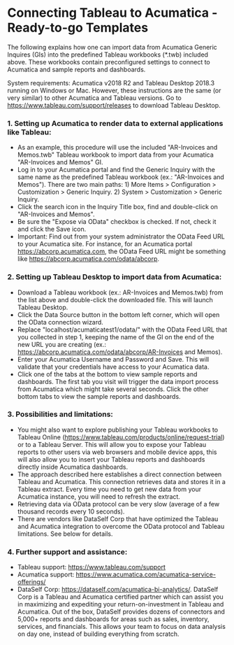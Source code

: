 # Connecting Tableau to Acumatica - Ready-to-go Templates
The following explains how one can import data from Acumatica Generic Inquires (GIs) into the predefined Tableau workbooks (*.twb) included above. These workbooks contain preconfigured settings to connect to Acumatica and sample reports and dashboards.

System requirements: Acumatica v2018 R2 and Tableau Desktop 2018.3 running on Windows or Mac. However, these instructions are the same (or very similar) to other Acumatica and Tableau versions. Go to https://www.tableau.com/support/releases to download Tableau Desktop.

### 1. Setting up Acumatica to render data to external applications like Tableau:
- As an example, this procedure will use the included "AR-Invoices and Memos.twb" Tableau workbook to import data from your Acumatica "AR-Invoices and Memos" GI. 
- Log in to your Acumatica portal and find the Generic Inquiry with the same name as the predefined Tableau workbook (ex.: "AR-Invoices and Memos"). There are two main paths: 1) More Items > Configuration > Customization > Generic Inquiry. 2) System > Customization > Generic Inquiry.
- Click the search icon in the Inquiry Title box, find and double-click on "AR-Invoices and Memos".
- Be sure the "Expose via OData" checkbox is checked. If not, check it and click the Save icon.
- Important: Find out from your system administrator the OData Feed URL to your Acumatica site. For instance, for an Acumatica portal https://abcorp.acumatica.com, the OData Feed URL might be something like https://abcorp.acumatica.com/odata/abcorp.

### 2. Setting up Tableau Desktop to import data from Acumatica:
- Download a Tableau workbook (ex.: AR-Invoices and Memos.twb) from the list above and double-click the downloaded file. This will launch Tableau Desktop. 
- Click the Data Source button in the bottom left corner, which will open the OData connection wizard.
- Replace "localhost/acumaticatest1/odata/" with the OData Feed URL that you collected in step 1, keeping the name of the GI on the end of the new URL you are creating (ex.: https://abcorp.acumatica.com/odata/abcorp/AR-Invoices and Memos).
- Enter your Acumatica Username and Password and Save. This will validate that your credentials have access to your Acumatica data. 
- Click one of the tabs at the bottom to view sample reports and dashboards. The first tab you visit will trigger the data import process from Acumatica which might take several seconds. Click the other bottom tabs to view the sample reports and dashboards.

### 3. Possibilities and limitations:
- You might also want to explore publishing your Tableau workbooks to Tableau Online (https://www.tableau.com/products/online/request-trial) or to a Tableau Server. This will allow you to expose your Tableau reports to other users via web browsers and mobile device apps, this will also allow you to insert your Tableau reports and dashboards directly inside Acumatica dashboards.
- The approach described here establishes a direct connection between Tableau and Acumatica. This connection retrieves data and stores it in a Tableau extract.  Every time you need to get new data from your Acumatica instance, you will need to refresh the extract.
- Retrieving data via OData protocol can be very slow (average of a few thousand records every 10 seconds).
- There are vendors like DataSelf Corp that have optimized the Tableau and Acumatica integration to overcome the OData protocol and Tableau limitations. See below for details.

### 4. Further support and assistance:
- Tableau support: https://www.tableau.com/support
- Acumatica support: https://www.acumatica.com/acumatica-service-offerings/
- DataSelf Corp: https://dataself.com/acumatica-bi-analytics/. DataSelf Corp is a Tableau and Acumatica certified partner which can assist you in maximizing and expediting your return-on-investment in Tableau and Acumatica. Out of the box, DataSelf provides dozens of connectors and 5,000+ reports and dashboards for areas such as sales, inventory, services, and financials. This allows your team to focus on data analysis on day one, instead of building everything from scratch.
